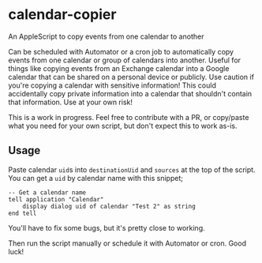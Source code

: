 # calendar-copier

An AppleScript to copy events from one calendar to another

Can be scheduled with Automator or a cron job to automatically copy events from one calendar or group of calendars into another. Useful for things like copying events from an Exchange calendar into a Google calendar that can be shared on a personal device or publicly. Use caution if you're copying a calendar with sensitive information! This could accidentally copy private information into a calendar that shouldn't contain that information. Use at your own risk!

This is a work in progress. Feel free to contribute with a PR, or copy/paste what you need for your own script, but don't expect this to work as-is.

## Usage

Paste calendar `uid`s into `destinationUid` and `sources` at the top of the script. You can get a `uid` by calendar name with this snippet;
```
-- Get a calendar name
tell application "Calendar"
	display dialog uid of calendar "Test 2" as string
end tell
```

You'll have to fix some bugs, but it's pretty close to working.

Then run the script manually or schedule it with Automator or cron. Good luck!
